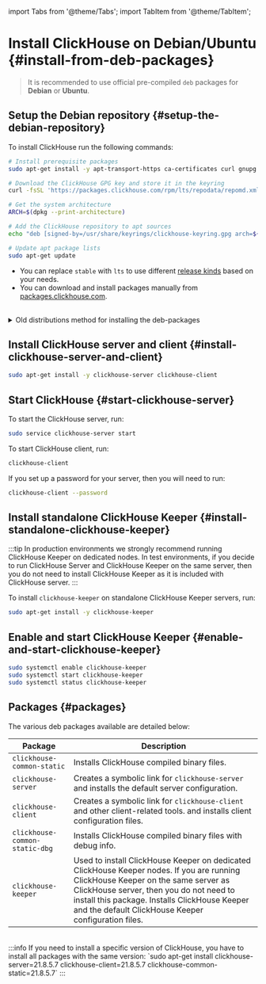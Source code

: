 import Tabs from '@theme/Tabs';
import TabItem from '@theme/TabItem';

# Install ClickHouse on Debian/Ubuntu {#install-from-deb-packages}

> It is recommended to use official pre-compiled `deb` packages for **Debian** or **Ubuntu**.

<VerticalStepper>

## Setup the Debian repository {#setup-the-debian-repository}

To install ClickHouse run the following commands:

```bash
# Install prerequisite packages
sudo apt-get install -y apt-transport-https ca-certificates curl gnupg

# Download the ClickHouse GPG key and store it in the keyring
curl -fsSL 'https://packages.clickhouse.com/rpm/lts/repodata/repomd.xml.key' | sudo gpg --dearmor -o /usr/share/keyrings/clickhouse-keyring.gpg

# Get the system architecture
ARCH=$(dpkg --print-architecture)

# Add the ClickHouse repository to apt sources
echo "deb [signed-by=/usr/share/keyrings/clickhouse-keyring.gpg arch=${ARCH}] https://packages.clickhouse.com/deb stable main" | sudo tee /etc/apt/sources.list.d/clickhouse.list

# Update apt package lists
sudo apt-get update
```

- You can replace `stable` with `lts` to use different [release kinds](/knowledgebase/production) based on your needs.
- You can download and install packages manually from [packages.clickhouse.com](https://packages.clickhouse.com/deb/pool/main/c/).
<br/>
<details>
<summary>Old distributions method for installing the deb-packages</summary>

```bash
# Install prerequisite packages
sudo apt-get install apt-transport-https ca-certificates dirmngr

# Add the ClickHouse GPG key to authenticate packages
sudo apt-key adv --keyserver hkp://keyserver.ubuntu.com:80 --recv 8919F6BD2B48D754

# Add the ClickHouse repository to apt sources
echo "deb https://packages.clickhouse.com/deb stable main" | sudo tee \
    /etc/apt/sources.list.d/clickhouse.list
    
# Update apt package lists
sudo apt-get update

# Install ClickHouse server and client packages
sudo apt-get install -y clickhouse-server clickhouse-client

# Start the ClickHouse server service
sudo service clickhouse-server start

# Launch the ClickHouse command line client
clickhouse-client # or "clickhouse-client --password" if you set up a password.
```

</details>

## Install ClickHouse server and client {#install-clickhouse-server-and-client}

```bash
sudo apt-get install -y clickhouse-server clickhouse-client
```

## Start ClickHouse {#start-clickhouse-server}

To start the ClickHouse server, run:

```bash
sudo service clickhouse-server start
```

To start ClickHouse client, run:

```bash
clickhouse-client
```

If you set up a password for your server, then you will need to run:

```bash
clickhouse-client --password
```

## Install standalone ClickHouse Keeper {#install-standalone-clickhouse-keeper}

:::tip
In production environments we strongly recommend running ClickHouse Keeper on dedicated nodes.
In test environments, if you decide to run ClickHouse Server and ClickHouse Keeper on the same server, 
then you do not need to install ClickHouse Keeper as it is included with ClickHouse server.
:::

To install `clickhouse-keeper` on standalone ClickHouse Keeper servers, run:

```bash
sudo apt-get install -y clickhouse-keeper
```

## Enable and start ClickHouse Keeper {#enable-and-start-clickhouse-keeper}

```bash
sudo systemctl enable clickhouse-keeper
sudo systemctl start clickhouse-keeper
sudo systemctl status clickhouse-keeper
```

</VerticalStepper>

## Packages {#packages}

The various deb packages available are detailed below:

| Package                        | Description                                                                                                                                                                                                                                                                            |
|--------------------------------|----------------------------------------------------------------------------------------------------------------------------------------------------------------------------------------------------------------------------------------------------------------------------------------|
| `clickhouse-common-static`     | Installs ClickHouse compiled binary files.                                                                                                                                                                                                                                             |
| `clickhouse-server`            | Creates a symbolic link for `clickhouse-server` and installs the default server configuration.                                                                                                                                                                                         |
| `clickhouse-client`            | Creates a symbolic link for `clickhouse-client` and other client-related tools. and installs client configuration files.                                                                                                                                                               |
| `clickhouse-common-static-dbg` | Installs ClickHouse compiled binary files with debug info.                                                                                                                                                                                                                             |
| `clickhouse-keeper`            | Used to install ClickHouse Keeper on dedicated ClickHouse Keeper nodes.  If you are running ClickHouse Keeper on the same server as ClickHouse server, then you do not need to install this package. Installs ClickHouse Keeper and the default ClickHouse Keeper configuration files. |

<br/>
:::info
If you need to install a specific version of ClickHouse, you have to install all packages with the same version:
`sudo apt-get install clickhouse-server=21.8.5.7 clickhouse-client=21.8.5.7 clickhouse-common-static=21.8.5.7`
:::
